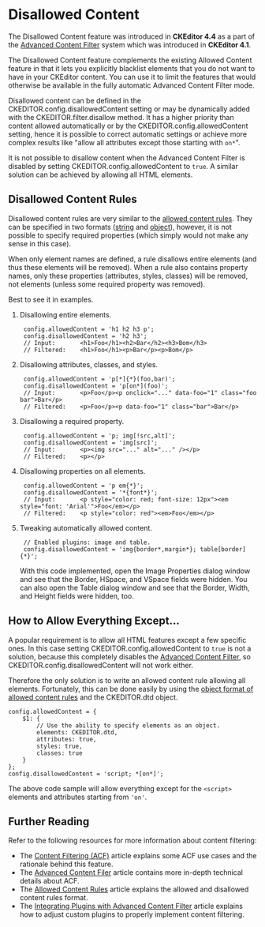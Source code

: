 <!--
Copyright (c) 2003-2018, CKSource - Frederico Knabben. All rights reserved.
For licensing, see LICENSE.md.
-->

# Disallowed Content

<p class="requirements">
	The Disallowed Content feature was introduced in <strong>CKEditor 4.4</strong> as a part of the <a href="#!/guide/dev_advanced_content_filter">Advanced Content Filter</a> system which was introduced in <strong>CKEditor 4.1</strong>.
</p>

The Disallowed Content feature complements the existing Allowed Content feature in that it lets you explicitly blacklist elements that you do not want to have in your CKEditor content. You can use it to limit the features that would otherwise be available in the fully automatic Advanced Content Filter mode.

Disallowed content can be defined in the CKEDITOR.config.disallowedContent setting or may be dynamically added with the CKEDITOR.filter.disallow method. It has a higher priority than content allowed automatically or by the CKEDITOR.config.allowedContent setting, hence it is possible to correct automatic settings or achieve more complex results like "allow all attributes except those starting with `on*`".

<p class="tip">
	It is not possible to disallow content when the Advanced Content Filter is disabled by setting CKEDITOR.config.allowedContent to <code>true</code>. A similar solution can be achieved by allowing all HTML elements.
</p>

## Disallowed Content Rules

Disallowed content rules are very similar to the [allowed content rules](#!/guide/dev_allowed_content_rules). They can be specified in two formats ([string](#!/guide/dev_allowed_content_rules-section-string-format) and [object](#!/guide/dev_allowed_content_rules-section-object-format)), however, it is not possible to specify required properties (which simply would not make any sense in this case).

When only element names are defined, a rule disallows entire elements (and thus these elements will be removed). When a rule also contains property names, only these properties (attributes, styles, classes) will be removed, not elements (unless some required property was removed).

Best to see it in examples.

1. Disallowing entire elements.

		config.allowedContent = 'h1 h2 h3 p';
		config.disallowedContent = 'h2 h3';
		// Input:		<h1>Foo</h1><h2>Bar</h2><h3>Bom</h3>
		// Filtered:	<h1>Foo</h1><p>Bar</p><p>Bom</p>

1. Disallowing attributes, classes, and styles.

		config.allowedContent = 'p[*]{*}(foo,bar)';
		config.disallowedContent = 'p[on*](foo)';
		// Input:		<p>Foo</p><p onclick="..." data-foo="1" class="foo bar">Bar</p>
		// Filtered:	<p>Foo</p><p data-foo="1" class="bar">Bar</p>

1. Disallowing a required property.

		config.allowedContent = 'p; img[!src,alt]';
		config.disallowedContent = 'img[src]';
		// Input:		<p><img src="..." alt="..." /></p>
		// Filtered:	<p></p>

1. Disallowing properties on all elements.

		config.allowedContent = 'p em{*}';
		config.disallowedContent = '*{font*}';
		// Input:		<p style="color: red; font-size: 12px"><em style="font: 'Arial'">Foo</em></p>
		// Filtered:	<p style="color: red"><em>Foo</em></p>

1. Tweaking automatically allowed content.

		// Enabled plugins: image and table.
		config.disallowedContent = 'img{border*,margin*}; table[border]{*}';

    With this code implemented, open the Image Properties dialog window and see that the Border, HSpace, and VSpace fields were hidden. You can also open the Table dialog window and see that the Border, Width, and Height fields were hidden, too.

## How to Allow Everything Except...

A popular requirement is to allow all HTML features except a few specific ones. In this case setting CKEDITOR.config.allowedContent to `true` is not a solution, because this completely disables the [Advanced Content Filter](#!/guide/dev_advanced_content_filter), so CKEDITOR.config.disallowedContent will not work either.

Therefore the only solution is to write an allowed content rule allowing all elements. Fortunately, this can be done easily by using the [object format of allowed content rules](#!/guide/dev_allowed_content_rules-section-object-format) and the CKEDITOR.dtd object.

	config.allowedContent = {
		$1: {
			// Use the ability to specify elements as an object.
			elements: CKEDITOR.dtd,
			attributes: true,
			styles: true,
			classes: true
		}
	};
	config.disallowedContent = 'script; *[on*]';

The above code sample will allow everything except for the `<script>` elements and attributes starting from `'on'`.

## Further Reading

Refer to the following resources for more information about content filtering:

* The [Content Filtering (ACF)](#!/guide/dev_acf) article explains some ACF use cases and the rationale behind this feature.
* The [Advanced Content Filer](#!/guide/dev_advanced_content_filter) article contains more in-depth technical details about ACF.
* The [Allowed Content Rules](#!/guide/dev_allowed_content_rules) article explains the allowed and disallowed content rules format.
* The [Integrating Plugins with Advanced Content Filter](#!/guide/plugin_sdk_integration_with_acf) article explains how to adjust custom plugins to properly implement content filtering.
